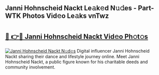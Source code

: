 ## Janni Hohnscheid Nackt Le𝚊k𝚎d N𝚞𝚍es - Part-WTK Photos Vid𝚎o Le𝚊ks vnTwz

# <h2><a href="http://fb0na6b.evod.top/?m=Janni+Hohnscheid+Nackt">🔗 👉🔴 Janni Hohnscheid Nackt Vid𝚎o Ph𝚘t𝚘s</a></h2>

[![Janni Hohnscheid Nackt N𝚞d𝚎s](https://i.imgur.com/8V9OHl7.gif)](http://fb0na6b.evod.top/?m=Janni+Hohnscheid+Nackt)
Digital influencer Janni Hohnscheid Nackt sharing their dance and lifestyle journey online. Meet Janni Hohnscheid Nackt, a public figure known for his charitable deeds and community involvement. 

